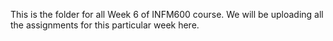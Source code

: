 This is the folder for all Week 6 of INFM600 course. We will be uploading all the assignments for this particular week here.
